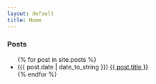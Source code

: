 ```yaml
---
layout: default
title: Home
---
```

### Posts

<!-- Custom HTML because markdown doesn't format properly -->
<ul>
  {% for post in site.posts %}
    <li>
      ({{ post.date | date_to_string }}) <a href="{{ post.url}}">{{ post.title }}</a>
    </li>
  {% endfor %}
</ul>
